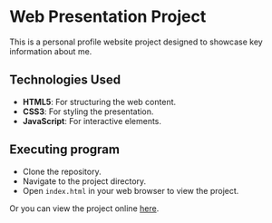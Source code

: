 # Web Presentation Project

This is a personal profile website project designed to showcase key information about me.

## Technologies Used

- **HTML5**: For structuring the web content.
- **CSS3**: For styling the presentation.
- **JavaScript**: For interactive elements.

## Executing program

- Clone the repository.
- Navigate to the project directory.
- Open `index.html` in your web browser to view the project.

Or you can view the project online [here](https://defancet.github.io/defancet-portfolio/).